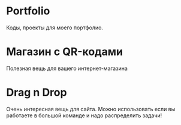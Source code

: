 # Portfolio
Коды, проекты для моего портфолио.

# Магазин с QR-кодами
Полезная вещь для вашего интернет-магазина

# Drag n Drop
Очень интересная вещь для сайта. Можно использовать если вы работаете в большой команде и надо распределить задачи!
